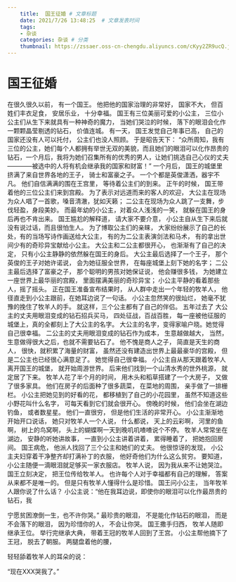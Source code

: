 ```yaml
---
    title:  国王征婚 # 文章标题  
    date: 2021/7/26 13:48:25  # 文章发表时间
    tags:
    - 杂谈
    categories: 杂谈 # 分类
    thumbnail: https://zssaer.oss-cn-chengdu.aliyuncs.com/cKyy2ZR9ucQ.jpg?x-oss-process=style/small # 略缩图
---
```

# 国王征婚

在很久很久以前，
有一个国王。
他把他的国家治理的非常好，
国家不大，
但百姓们丰衣足食，
安居乐业，
十分幸福。
国王有三位美丽可爱的小公主，
三位小公主们从生下来就具有一种神奇的魔力，
当她们哭泣的时候，
落下的眼泪会化作一颗颗晶莹剔透的钻石，
价值连城。
有一天，
国王发觉自己年事已高，
自己的国家还没有人可以托付，
公主们也没人照顾。
于是昭告天下：
“众所周知，我有三位的公主，她们每个人都拥有举世无双的美貌，而且她们的眼泪可以化作昂贵的钻石，一个月后，我将为她们召集所有的优秀的男人，让她们挑选自己心仪的丈夫————被选中的人将有机会继承我的国家和财富！”
一个月后，
国王的城堡里挤满了来自世界各地的王子，
骑士和富豪之子。
一个个都是英俊潇洒，器宇不凡。
他们自信满满的围在王宫里，
等待着公主们的到来。
正午的时候，
国王带着他的三位公主们来到宫殿。
为了表示对远道而来的客人的欢迎，
大公主在现场为众人唱了一首歌，嗓音清澈，犹如天籁；
二公主在现场为众人跳了一支舞，步伐轻盈，身段美妙。
而最年幼的小公主，对着众人浅浅的一笑，
就躲在国王的身后再也不肯出来。
国王尴尬的解释道，
请大家不要介意，
小公主自从生下来后就没有说过话，而且很怕生人。
为了博取公主们的亲睐，
大家纷纷展示了自己的长处，有的当场写诗作画送给大公主，
有的为二公主表演剑法和马术，
有的拿出世间少有的奇珍异宝献给小公主。
大公主和二公主都很开心，
也渐渐有了自己的决定，
只有小公主静静的依然躲在国王的身后。
大公主最后选择了一个王子，
那个英俊的王子对她许诺说，
会为她征服全世界，
在每座城堡上刻下她的名字；
二公主最后选择了富豪之子，
那个聪明的男孩对她保证说，
他会赚很多钱，
为她建立一座世界上最华丽的宫殿，
里面摆满美丽的奇珍异宝；
小公主平静的看着那些人，摇了摇头。
正在国王准备宣布结果时，
从人群中走出一个年轻的牧羊人，
他径直走到小公主跟前，在她耳边说了一句话。
小公主忽然笑的很灿烂，
她毫不犹豫的挽住了牧羊人的手。
就这样，三个公主都有了自己的伴侣。
五年过去了
大公主的丈夫用眼泪变成的钻石招兵买马，
四处征战，百战百胜，
每一座被他征服的城堡上，真的全都刻上了大公主的名字。
大公主的名字，变得家喻户晓。她觉得自己很幸福。
二公主的丈夫用眼泪变成的钻石作为成本，
生意越做越大，
当然，生意做得很大之后，也就不需要钻石了。
他不愧是商人之子，
简直是天生的商人，
很快，就积累了海量的财富，
虽然还没有建造出世界上最最豪华的宫殿，
但是二公主也已经很心满意足了。
她觉得自己很幸福。
小公主自从那天跟着牧羊人离开国王的城堡，
就开始周游世界。
后来他们找到一个山清水秀的世外桃源，
就定居了下来。
牧羊人花了半个月的时间，
用木头和稻草搭建了一个大房子，
又做了很多家具。
他们在房子的后面种了很多蔬菜，
在菜地的周围，
亲手做了一排栅栏。
小公主把她见到的好看的花，
都移植到了自己的小花园里，
虽然不知道这些小野花叫什么名字，
可每天看到它们就会很开心。
傍晚的时候，
他们会坐在湖边钓鱼，
或者数星星。
他们一直很穷，
但是他们生活的非常开心。
小公主渐渐地开始开口说话，
她只对牧羊人一个人说，
什么都说，
天上的云彩啊，
河里的鱼啊，
树上的鸟窝啊，
头上的蝴蝶啊一天到晚叽叽喳喳说个不停。
牧羊人常常坐在湖边，
安静的听她讲故事，
一直到小公主讲着讲着，
累得睡着了，
把她抱回房间。
国王病危，
他派人找回了三个公主和她们的丈夫。
他很惊讶的发现，
小公主夫妇穿着干净整齐却打满补丁的衣服，
他好奇他们为什么这么贫穷。
要知道，
小公主随便一滴眼泪就足够买一家衣服店。
牧羊人说，
因为我从来不让她哭泣。
国王立刻决定，
把王位传给牧羊人。
也许每个人对于幸福都有自己的理解，
答案从来都不是唯一的。
但是只有牧羊人懂得什么是珍惜。
国王问小公主，
当年牧羊人跟你说了什么话？
小公主说：“他在我耳边说，即使你的眼泪可以化作最昂贵的钻石，我

宁愿贫困潦倒一生，也不许你哭。”
最珍贵的眼泪，
不是能化作钻石的眼泪，
而是不会落下的眼泪，
因为珍惜你的人，
不会让你哭。
国王撒手归西，
牧羊人随即继承王位。
举行完继承大典，
带着王冠的牧羊人回到了王宫。
小公主帮他摘下了王冠，
脱去了朝服。
两腿盘着他的腰，

轻轻舔着牧羊人的耳朵的说：

“现在XXX哭我了。”